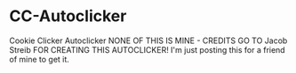 # CC-Autoclicker
Cookie Clicker Autoclicker
NONE OF THIS IS MINE - CREDITS GO TO Jacob Streib FOR CREATING THIS AUTOCLICKER! I'm just posting this for a friend of mine to get it.
